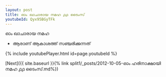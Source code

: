 ```yaml
---
layout: post
title: ഓം ഖാചാരായ നമഹ ൧൧ ടൈംസ്
youtubeId: Qyx95BGyTFk
---
```

 
 
 ഓം ഖാചാരായ നമഹ 
 
 -  ആരാണ് ആകാശത്ത് സഞ്ചരിക്കുന്നത് 
 
  
 
  
 
 
 
 
 
 


{% include youtubePlayer.html id=page.youtubeId %}
 
[Next]({{ site.baseurl }}{% link  split1/_posts/2012-10-05-ഓം ഹരിനാക്ഷായി നമഹ ൧൧ ടൈംസ്.md%})
 
